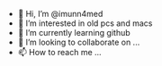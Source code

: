 - 👋 Hi, I’m @imunn4med
- 👀 I’m interested in old pcs and macs
- 🌱 I’m currently learning github
- 💞️ I’m looking to collaborate on ...
- 📫 How to reach me ...

<!---
imunn4med/imunn4med is a ✨ special ✨ repository because its `README.md` (this file) appears on your GitHub profile.
You can click the Preview link to take a look at your changes.
--->

